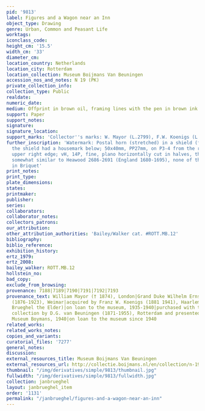 ```yaml
---
pid: '9813'
label: Figures and a Wagon near an Inn
object_type: Drawing
genre: Urban, Common and Peasant Life
worktags:
iconclass_code:
height_cm: '15.5'
width_cm: '33'
diameter_cm:
location_country: Netherlands
location_city: Rotterdam
location_collection: Museum Boijmans Van Beuningen
accession_nos_and_notes: N 19 (PK)
private_collection_info:
collection_type: Public
realdate:
numeric_date:
medium: Offprint in brown oil, framing lines with the pen in brown ink
support: Paper
support_notes:
signature:
signature_location:
support_marks: 'Collector''s marks: W. Mayor (L.2799), F.W. Koenigs (L.1023a)'
further_inscription: 'Watermark: Postal horn (stretched) in a shield (fragment, possibly
  the shield had a housemark below; 50x40mm, PP27mm, on P3-4 from the right, on the
  upper right edge; vH, 14P, fine, plano horizontally cut in halves, then cropped),
  somewhat similar to Heawood 2686-2691 (England 1680-1695), none of this subtype
  in Briquet'
print_notes:
print_type:
plate_dimensions:
states:
printmaker:
publisher:
series:
collaborators:
collaborator_notes:
collectors_patrons:
our_attribution:
other_attribution_authorities: 'Bailey/Walker cat. #ROTT.MB.12'
bibliography:
biblio_reference:
exhibition_history:
ertz_1979:
ertz_2008:
bailey_walker: ROTT.MB.12
hollstein_no:
bad_copy:
exclude_from_browsing:
provenance: 7188|7189|7190|7191|7192|7193
provenance_text: William Mayor († 1874), London|Grand Duke Wilhelm Ernst von Sachsen-Weimar-Eisenach
  (1876-1923), Weimar|acquired by Franz W. Koenigs (1881 1941), Haarlem, 1923 (Jan
  Brueghel the Elder)|on loan to the museum, 1935-1940|purchased with the Koenigs
  collection by D.G. van Beuningen (1871-1955), Rotterdam and presented to the Stichting
  Museum Boymans, 1940|on loan to the museum since 1940
related_works:
related_works_notes:
copies_and_variants:
curatorial_files: '7277'
general_notes:
discussion:
external_resources_title: Museum Boijmans Van Beuningen
external_resources_url: http://collectie.boijmans.nl/en/collection/n-19-(pk)
thumbnail: "/img/derivatives/simple/9813/thumbnail.jpg"
fullwidth: "/img/derivatives/simple/9813/fullwidth.jpg"
collection: janbrueghel
layout: janbrueghel_item
order: '1131'
permalink: "/janbrueghel/figures-and-a-wagon-near-an-inn"
---
```

